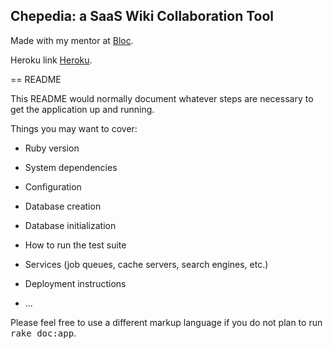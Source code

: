 ## Chepedia: a SaaS Wiki Collaboration Tool

Made with my mentor at [Bloc](http://bloc.io).

Heroku link [Heroku](http://chepedia.herokuapp.com).

== README

This README would normally document whatever steps are necessary to get the
application up and running.

Things you may want to cover:

* Ruby version

* System dependencies

* Configuration

* Database creation

* Database initialization

* How to run the test suite

* Services (job queues, cache servers, search engines, etc.)

* Deployment instructions

* ...


Please feel free to use a different markup language if you do not plan to run
<tt>rake doc:app</tt>.
